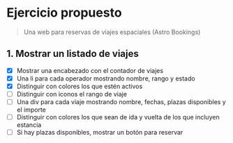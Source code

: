 # Ejercicio propuesto

> Una web para reservas de viajes espaciales (Astro Bookings)

## 1. Mostrar un listado de viajes

- [x] Mostrar una encabezado con el contador de viajes
- [x] Una li para cada operador mostrando nombre, rango y estado
- [x] Distinguir con colores los que estén activos
- [ ] Distinguir con iconos el rango de viaje
- [ ] Una div para cada viaje mostrando nombre, fechas, plazas disponibles y el importe
- [ ] Distinguir con colores los que sean de ida y vuelta de los que incluyen estancia
- [ ] Si hay plazas disponibles, mostrar un botón para reservar

